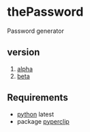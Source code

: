 # thePassword
Password generator

## version
1. [alpha](https://github.com/r3duc3/thePassword/tree/alpha)
2. [beta](https://github.com/r3duc3/thePassword/tree/beta)

## Requirements
- [python](https://www.python.org/downloads/) latest
- package [pyperclip](https://pypi.org/project/pyperclip3/)
